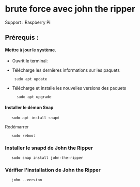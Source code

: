 # brute force avec john the ripper

Support : Raspberry Pi

## Prérequis :

#### Mettre à jour le système.

* Ouvrit le terminal:

* Télécharge les dernières informations sur les paquets

       sudo apt update

* Télécharge et installe les nouvelles versions des paquets 

        sudo apt upgrade

#### Installer le démon **Snap**

       sudo apt install snapd

Redémarrer

       sudo reboot

### Installer le snapd de **John the Ripper**

       sudo snap install john-the-ripper

### Vérifier l'installation de **John the Ripper**

       john --version

